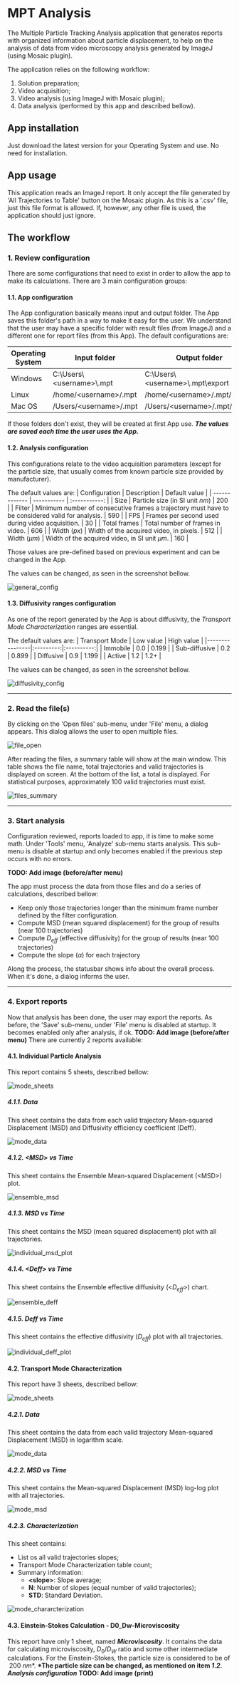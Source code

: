 # MPT Analysis

The Multiple Particle Tracking Analysis application that generates reports with organized information about particle displacement, to help on the analysis of data from video microscopy analysis generated by ImageJ (using Mosaic plugin).

The application relies on the following workflow:

1. Solution preparation;
2. Video acquisition;
3. Video analysis (using ImageJ with Mosaic plugin);
4. Data analysis (performed by this app and described bellow).

## App installation

Just download the latest version for your Operating System and use. No need for installation.

## App usage

This application reads an ImageJ report. It only accept the file generated by 'All Trajectories to Table' button on the Mosaic plugin. As this is a '.csv' file, just this file format is allowed. If, however, any other file is used, the application should just ignore.

## The workflow

### 1. Review configuration

There are some configurations that need to exist in order to allow the app to make its calculations. There are 3 main configuration groups:

#### 1.1. App configuration

The App configuration basically means input and output folder. The App saves this folder's path in a way to make it easy for the user.
We understand that the user may have a specific folder with result files (from ImageJ) and a different one for report files (from this App).
The default configurations are:

| Operating System | Input folder                 | Output folder                        |
| ---------------- | ---------------------------- | ------------------------------------ |
| Windows          | C:\\Users\\\<username>\\.mpt | C:\\Users\\\<username>\\.mpt\\export |
| Linux            | /home/\<username>/.mpt       | /home/\<username>/.mpt/export        |
| Mac OS           | /Users/\<username>/.mpt      | /Users/\<username>/.mpt/export       |

If those folders don't exist, they will be created at first App use.
_**The values are saved each time the user uses the App.**_

#### 1.2. Analysis configuration

This configurations relate to the video acquisition parameters (except for the particle size, that usually comes from known particle size provided by manufacturer).

The default values are:
| Configuration | Description | Default value |
| ------------- | ----------- | :-----------: |
| Size | Particle size (in SI unit $nm$) | 200 |
| Filter | Minimum number of consecutive frames a trajectory must have to be considered valid for analysis. | 590 |
| FPS | Frames per second used during video acquisition. | 30 |
| Total frames | Total number of frames in video. | 606 |
| Width ($px$) | Width of the acquired video, in pixels. | 512 |
| Width ($\mu m$) | Width of the acquired video, in SI unit $\mu m$. | 160 |

Those values are pre-defined based on previous experiment and can be changed in the App.

The values can be changed, as seen in the screenshot bellow.

![general_config](./mpt/assets/general_config.png "General configuration")

#### 1.3. Diffusivity ranges configuration

As one of the report generated by the App is about diffusivity, the _Transport Mode Characterization_ ranges are essential.

The default values are:
| Transport Mode | Low value | High value |
|----------------|:---------:|:----------:|
| Immobile | 0.0 | 0.199 |
| Sub-diffusive | 0.2 | 0.899 |
| Diffusive | 0.9 | 1.199 |
| Active | 1.2 | 1.2+ |

The values can be changed, as seen in the screenshot bellow.

![diffusivity_config](./mpt/assets/diffusivity_config.png "Diffusivity ranges configuration")

---

### 2. Read the file(s)

By clicking on the 'Open files' sub-menu, under 'File' menu, a dialog appears. This dialog allows the user to open multiple files.

![file_open](./mpt/assets/File_menu_open.png "File menu (Open files)")

After reading the files, a summary table will show at the main window. This table shows the file name, total trajectories and valid trajectories is displayed on screen. At the bottom of the list, a total is displayed. For statistical purposes, approximately 100 valid trajectories must exist.

![files_summary](./mpt/assets/files_summary.png "Files summary")

---

### 3. Start analysis

Configuration reviewed, reports loaded to app, it is time to make some math.
Under 'Tools' menu, 'Analyze' sub-menu starts analysis. This sub-menu is disable at startup and only becomes enabled if the previous step occurs with no errors.

**TODO: Add image (before/after menu)**

The app must process the data from those files and do a series of calculations, described bellow:

-   Keep only those trajectories longer than the minimum frame number defined by the filter configuration.
-   Compute MSD (mean squared displacement) for the group of results (near 100 trajectories)
-   Compute $D_{eff}$ (effective diffusivity) for the group of results (near 100 trajectories)
-   Compute the slope ($\alpha$) for each trajectory

Along the process, the statusbar shows info about the overall process.
When it's done, a dialog informs the user.

---

### 4. Export reports

Now that analysis has been done, the user may export the reports. As before, the 'Save' sub-menu, under 'File' menu is disabled at startup. It becomes enabled only after analysis, if ok.
**TODO: Add image (before/after menu)**
There are currently 2 reports available:

#### 4.1. Individual Particle Analysis

This report contains 5 sheets, described bellow:

![mode_sheets](./mpt/assets/Individual_Particle_Analysis-sheets.png "Individual Particle Analysis report sheets")

##### 4.1.1. Data

This sheet contains the data from each valid trajectory Mean-squared Displacement (MSD) and Diffusivity efficiency coefficient (Deff).

![mode_data](./mpt/assets/Individual_Particle_Analysis-data.png "Individual Particle Analysis report data")

##### 4.1.2. \<MSD> vs Time

This sheet contains the Ensemble Mean-squared Displacement (\<MSD>) plot.

![ensemble_msd](./mpt/assets/Ensemble_MSD_plot.png "Ensemble MSD plot")

##### 4.1.3. MSD vs Time

This sheet contains the MSD (mean squared displacement) plot with all trajectories.

![individual_msd_plot](./mpt/assets/Individual_MSD_plot.png "Individual MSD plot")

##### 4.1.4. \<Deff> vs Time

This sheet contains the Ensemble effective diffusivity (\<$D_{eff}$>) chart.

![ensemble_deff](./mpt/assets/Ensemble_Deff_plot.png "Ensemble Deff plot")

##### 4.1.5. Deff vs Time

This sheet contains the effective diffusivity ($D_{eff}$) plot with all trajectories.

![individual_deff_plot](./mpt/assets/Individual_Deff_plot.png "Individual Deff plot")

#### 4.2. Transport Mode Characterization

This report have 3 sheets, described bellow:

![mode_sheets](./mpt/assets/Transport_Mode_Characterization-sheets.png "Transport Mode Characterization report sheets")

##### 4.2.1. Data

This sheet contains the data from each valid trajectory Mean-squared Displacement (MSD) in logarithm scale.

![mode_data](./mpt/assets/Transport_Mode_Characterization-data.png "Transport Mode Characterization report data")

##### 4.2.2. MSD vs Time

This sheet contains the Mean-squared Displacement (MSD) log-log plot with all trajectories.

![mode_msd](./mpt/assets/Transport_Mode_Characterization-plot.png "Transport Mode Characterization report MSD plot (log-log)")

##### 4.2.3. Characterization

This sheet contains:

-   List os all valid trajectories slopes;
-   Transport Mode Characterization table count;
-   Summary information:
    -   **\<slope>**: Slope average;
    -   **N**: Number of slopes (equal number of valid trajectories);
    -   **STD**: Standard Deviation.

![mode_chararcterization](./mpt/assets/Transport_Mode_Characterization-chararcterization.png "Transport Mode Characterization report sheets")

#### 4.3. Einstein-Stokes Calculation - D0_Dw-Microviscosity

This report have only 1 sheet, named _**Microviscosity**_.
It contains the data for calculating microviscosity, $D_0/D_W$ ratio and some other intermediate calculations.
For the Einstein-Stokes, the particle size is considered to be of $\ 200 \ nm$\*.
**\*The particle size can be changed, as mentioned on item _1.2. Analysis configuration_**
**TODO: Add image (print)**
